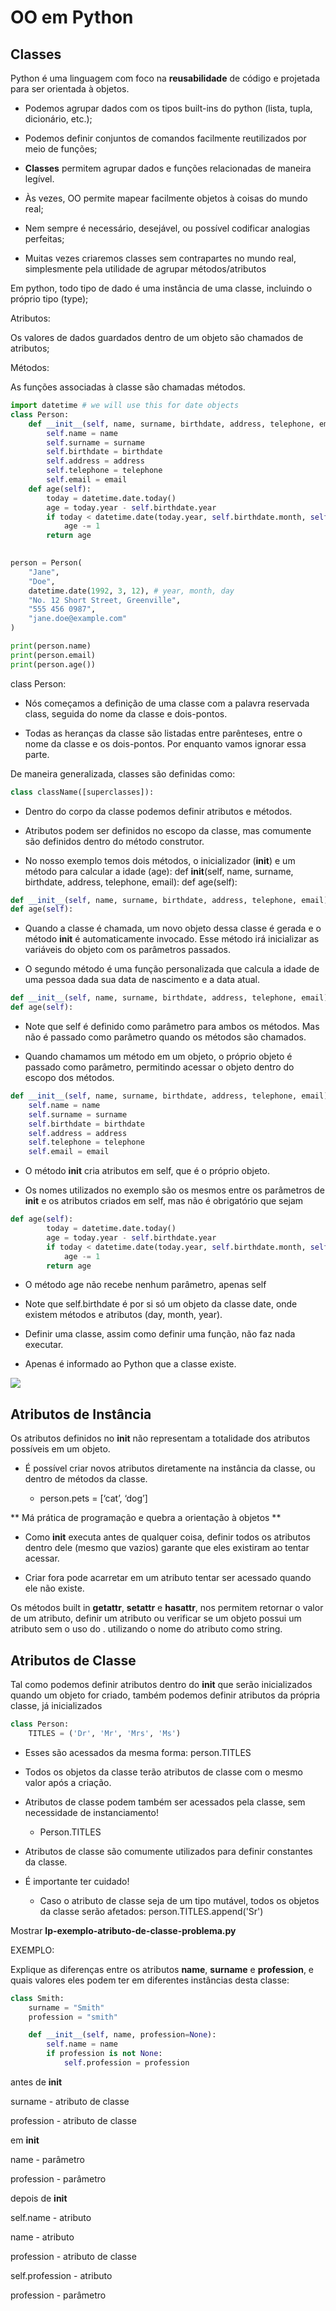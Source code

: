 # OO em Python

## Classes

Python é uma linguagem com foco na **reusabilidade** de código e projetada para ser orientada à objetos.

- Podemos agrupar dados com os tipos built-ins do python (lista, tupla, dicionário, etc.);

- Podemos definir conjuntos de comandos facilmente reutilizados por meio de funções;

- **Classes** permitem agrupar dados e funções relacionadas de maneira legível.

- Às vezes, OO permite mapear facilmente objetos à coisas do mundo real;

- Nem sempre é necessário, desejável, ou possível codificar analogias perfeitas;

- Muitas vezes criaremos classes sem contrapartes no mundo real, simplesmente pela utilidade de agrupar métodos/atributos


Em python, todo tipo de dado é uma instância de uma classe, incluindo o próprio tipo (type);

Atributos:

Os valores de dados guardados dentro de um objeto são chamados de atributos;

Métodos:

As funções associadas à classe são chamadas métodos.


```python
import datetime # we will use this for date objects
class Person:
    def __init__(self, name, surname, birthdate, address, telephone, email):
        self.name = name
        self.surname = surname
        self.birthdate = birthdate
        self.address = address
        self.telephone = telephone
        self.email = email
    def age(self):
        today = datetime.date.today()
        age = today.year - self.birthdate.year
        if today < datetime.date(today.year, self.birthdate.month, self.birthdate.day):
            age -= 1
        return age

        
person = Person(
    "Jane",
    "Doe",
    datetime.date(1992, 3, 12), # year, month, day
    "No. 12 Short Street, Greenville",
    "555 456 0987",
    "jane.doe@example.com"
)

print(person.name)
print(person.email)
print(person.age())

```

class Person:

- Nós começamos a definição de uma classe com a palavra reservada class, seguida do nome da classe e dois-pontos. 

- Todas as heranças da classe são listadas entre parênteses, entre o nome da classe e os dois-pontos. Por enquanto vamos ignorar essa parte.

De maneira generalizada, classes são definidas como:

```python
class className([superclasses]):
```

- Dentro do corpo da classe podemos definir atributos e métodos.

- Atributos podem ser definidos no escopo da classe, mas comumente são definidos dentro do método construtor.

- No nosso exemplo temos dois métodos, o inicializador (__init__) e um método para calcular a idade (age):
def __init__(self, name, surname, birthdate, address, telephone, email):
def age(self):
    
```python
def __init__(self, name, surname, birthdate, address, telephone, email):
def age(self):
```

- Quando a classe é chamada, um novo objeto dessa classe é gerada e o método __init__ é automaticamente invocado. Esse método irá inicializar as variáveis do objeto com os parâmetros passados.

- O segundo método é uma função personalizada que calcula a idade de uma pessoa dada sua data de nascimento e a data atual.

```python
def __init__(self, name, surname, birthdate, address, telephone, email):
def age(self):
```

- Note que self é definido como parâmetro para ambos os métodos. Mas não é passado como parâmetro quando os métodos são chamados.

- Quando chamamos um método em um objeto, o próprio objeto é passado como parâmetro, permitindo acessar o objeto dentro do escopo dos métodos.

```python
def __init__(self, name, surname, birthdate, address, telephone, email):
    self.name = name
    self.surname = surname
    self.birthdate = birthdate
    self.address = address
    self.telephone = telephone
    self.email = email
```

- O método __init__ cria atributos em self, que é o próprio objeto.

- Os nomes utilizados no exemplo são os mesmos entre os parâmetros de __init__ e os atributos criados em self, mas não é obrigatório que sejam

```python
def age(self):
        today = datetime.date.today()
        age = today.year - self.birthdate.year
        if today < datetime.date(today.year, self.birthdate.month, self.birthdate.day):
            age -= 1
        return age
```

- O método age não recebe nenhum parâmetro, apenas self

- Note que self.birthdate é por si só um objeto da classe date, onde existem métodos e atributos (day, month, year).

- Definir uma classe, assim como definir uma função, não faz nada executar.

- Apenas é informado ao Python que a classe existe.

<img src=".assets/exercicio.jpg">

## Atributos de Instância

Os atributos definidos no __init__ não representam a totalidade dos atributos possíveis em um objeto. 

- É possível criar novos atributos diretamente na instância da classe, ou dentro de métodos da classe.
    
    - person.pets = [‘cat’, ‘dog’]

** Má prática de programação e quebra a orientação à objetos **

- Como __init__ executa antes de qualquer coisa, definir todos os atributos dentro dele (mesmo que vazios) garante que eles existiram ao tentar acessar.

- Criar fora pode acarretar em um atributo tentar ser acessado quando ele não existe.

Os métodos built in **getattr**, **setattr** e **hasattr**, nos permitem retornar o valor de um atributo, definir um atributo ou verificar se um objeto possui um atributo sem o uso do . utilizando o nome do atributo como string.

## Atributos de Classe

Tal como podemos definir atributos dentro do __init__ que serão inicializados quando um objeto for criado, também podemos definir atributos da própria classe, já inicializados

```python
class Person:
    TITLES = ('Dr', 'Mr', 'Mrs', 'Ms')
```

- Esses são acessados da mesma forma: person.TITLES

- Todos os objetos da classe terão atributos de classe com o mesmo valor após a criação.

- Atributos de classe podem também ser acessados pela classe, sem necessidade de instanciamento!
    -   Person.TITLES


- Atributos de classe são comumente utilizados para definir constantes da classe.

- É importante ter cuidado! 
    -   Caso o atributo de classe seja de um tipo mutável, todos os objetos da classe serão afetados: person.TITLES.append('Sr')

Mostrar **lp-exemplo-atributo-de-classe-problema.py**

EXEMPLO:

Explique as diferenças entre os atributos **name**, **surname** e **profession**, e quais valores eles podem ter em diferentes instâncias desta classe:


```python
class Smith:
    surname = "Smith"
    profession = "smith"

    def __init__(self, name, profession=None):
        self.name = name
        if profession is not None:
            self.profession = profession

```
antes de __init__

surname - atributo de classe

profession - atributo de classe


em __init__ 

name - parâmetro

profession - parâmetro



depois de __init__

self.name - atributo

name - atributo

profession - atributo de classe

self.profession - atributo

profession - parâmetro
